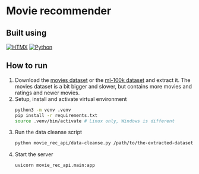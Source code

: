 # Movie recommender
## Built using
[![HTMX](https://img.shields.io/badge/HTMX-36C?logo=htmx&logoColor=fff)](#)
[![Python](https://img.shields.io/badge/Python-3776AB?logo=python&logoColor=fff)](#)
## How to run
1. Download the [movies dataset](https://www.kaggle.com/datasets/rounakbanik/the-movies-dataset/) or the [ml-100k dataset](https://www.kaggle.com/datasets/prajitdatta/movielens-100k-dataset) and extract it. The movies dataset is a bit bigger and slower, but contains more movies and ratings and newer movies.
2. Setup, install and activate virtual environment
    ```sh 
    python3 -m venv .venv
    pip install -r requirements.txt
    source .venv/bin/activate # Linux only, Windows is different
    ```
3. Run the data cleanse script
    ```sh
    python movie_rec_api/data-cleanse.py /path/to/the-extracted-dataset out
    ```
4. Start the server
    ```sh
    uvicorn movie_rec_api.main:app
    ```
